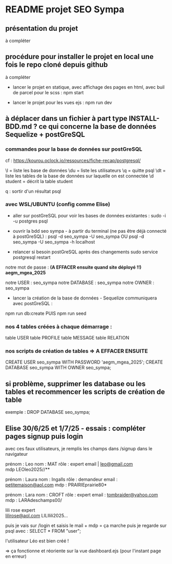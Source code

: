 # README projet SEO Sympa

## présentation du projet

à compléter

## procédure pour installer le projet en local une fois le repo cloné depuis github


à compléter

* lancer le projet en statique, avec affichage des pages en html, avec buil de parcel pour le scss :
npm start 

* lancer le projet pour les vues ejs :
npm run dev 


## à déplacer dans un fichier à part type INSTALL-BDD.md ? ce qui concerne la base de données Sequelize + postGreSQL

### commandes pour la base de données sur postGreSQL

cf : https://kourou.oclock.io/ressources/fiche-recap/postgresql/ 

\l = liste les base de données
\du = liste les utilisateurs
\q = quitte psql
\dt = liste les tables de la base de données sur laquelle on est connectée
\d student = décrit la table student

q : sortir d'un résultat psql

### avec WSL/UBUNTU (config comme Elise)

* aller sur postGreSQL pour voir les bases de données existantes :
sudo -i -u postgres psql


* ouvrir la bdd seo sympa - à partir du terminal (ne pas être déjà connecté à postGreSQL) :
psql -d seo_sympa -U seo_sympa
OU
psql -d seo_sympa -U seo_sympa -h localhost 

* relancer si besoin postGreSQL après des changements
sudo service postgresql restart

notre mot de passe : **(A EFFACER ensuite quand site déployé !!)**
**aegm_mgea_2025**

notre USER : seo_sympa
notre DATABASE : seo_sympa
notre OWNER : seo_sympa

* lancer la création de la base de données - Sequelize communiquera avec postGreSQL :

npm run db:create
PUIS
npm run seed

### nos 4 tables créées à chaque démarrage :

table USER
table PROFILE
table MESSAGE
table RELATION


### nos scripts de création de tables => A EFFACER ENSUITE

CREATE USER seo_sympa WITH PASSWORD 'aegm_mgea_2025'; 
CREATE DATABASE seo_sympa WITH OWNER seo_sympa;

## si problème, supprimer les database ou les tables et recommencer les scripts de création de table
exemple :
DROP DATABASE seo_sympa;

## Elise 30/6/25 et 1/7/25 - essais : compléter pages signup puis login

avec ces faux utilisateurs, je remplis les champs dans /signup dans le navigateur

prénom : Leo
nom : MAT
rôle : expert
email | leo@gmail.com     
mdp LEOleo2025//**


prénom : Laura
nom : Ingalls
rôle : demandeur
email : petitemaison@aol.com
mdp : PRAIRIEprairie80*

prénom : Lara
nom : CROFT
rôle : expert
email : tombraider@yahoo.com
mdp : LARAdeschamps00/

lili
rose
expert  
lilirose@aol.com
LILIlili2025...





puis je vais sur /login et saisis le mail + mdp = ça marche
puis je regarde sur psql avec  : SELECT * FROM "user";

l'utilisateur Léo est bien créé !

 => ça fonctionne et réoriente sur la vue dashboard.ejs (pour l'instant page en erreur)

